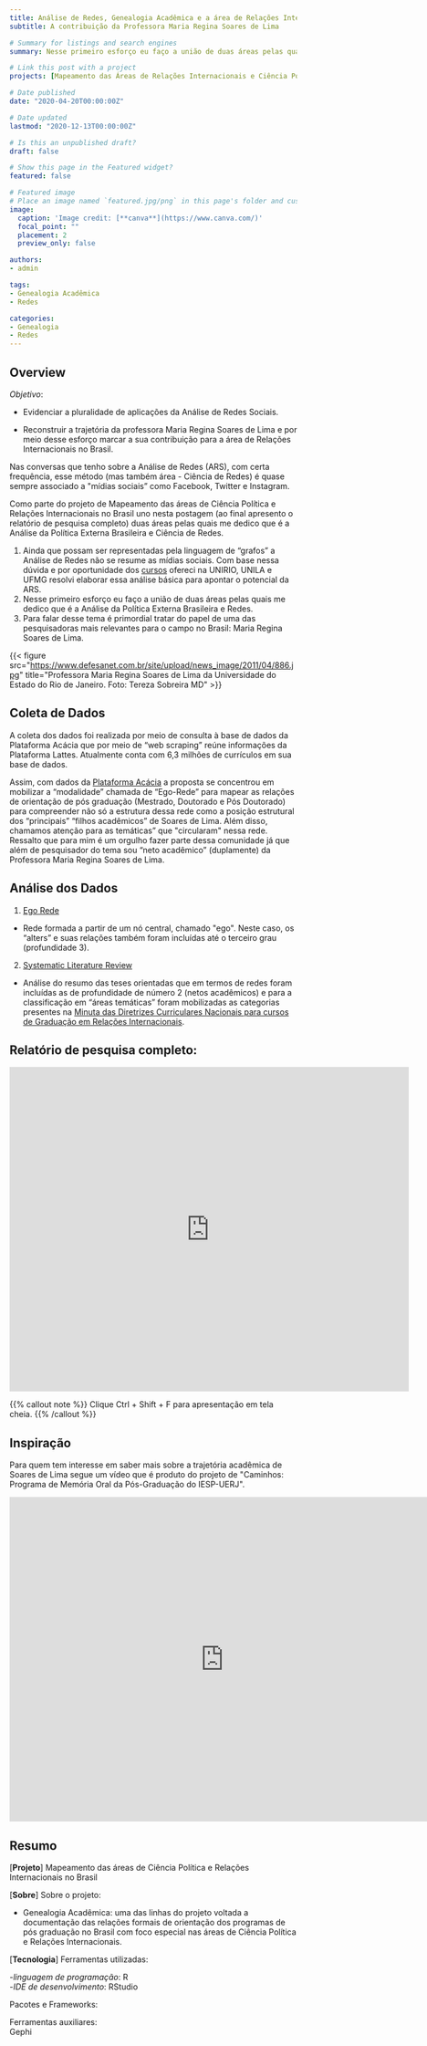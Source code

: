```yaml
---
title: Análise de Redes, Genealogia Acadêmica e a área de Relações Internacionais no Brasil
subtitle: A contribuição da Professora Maria Regina Soares de Lima

# Summary for listings and search engines
summary: Nesse primeiro esforço eu faço a união de duas áreas pelas quais me dedico que é a Análise da Política Externa Brasileira e Ciência de Redes.

# Link this post with a project
projects: [Mapeamento das Áreas de Relações Internacionais e Ciência Política no Brasil]

# Date published
date: "2020-04-20T00:00:00Z"

# Date updated
lastmod: "2020-12-13T00:00:00Z"

# Is this an unpublished draft?
draft: false

# Show this page in the Featured widget?
featured: false

# Featured image
# Place an image named `featured.jpg/png` in this page's folder and customize its options here.
image:
  caption: 'Image credit: [**canva**](https://www.canva.com/)'
  focal_point: ""
  placement: 2
  preview_only: false

authors:
- admin

tags:
- Genealogia Acadêmica
- Redes

categories:
- Genealogia
- Redes
---
```


## Overview

*Objetivo*: 

- Evidenciar a pluralidade de aplicações da Análise de Redes Sociais.  

- Reconstruir a trajetória da professora Maria Regina Soares de Lima e por meio desse esforço marcar a sua contribuição para a área de Relações Internacionais no Brasil.  


Nas conversas que tenho sobre a Análise de Redes (ARS), com certa frequência, esse método (mas também área - Ciência de Redes) é quase sempre associado a "mídias sociais” como Facebook, Twitter e Instagram.

Como parte do projeto de Mapeamento das áreas de Ciência Política e Relações Internacionais no Brasil uno nesta postagem (ao final apresento o relatório de pesquisa completo) duas áreas pelas quais me dedico que é a Análise da Política Externa Brasileira e Ciência de Redes.


1. Ainda que possam ser representadas pela linguagem de “grafos” a Análise de Redes não se resume as mídias sociais. Com base nessa dúvida e por oportunidade dos [cursos](http://vsantos.rbind.io/courses/redes/) ofereci na UNIRIO, UNILA e UFMG resolvi elaborar essa análise básica para apontar o potencial da ARS.
2. Nesse primeiro esforço eu faço a união de duas áreas pelas quais me dedico que é a Análise da Política Externa Brasileira e Redes.
3. Para falar desse tema é primordial tratar do papel de uma das pesquisadoras mais relevantes para o campo no Brasil: Maria Regina Soares de Lima. 

{{< figure src="https://www.defesanet.com.br/site/upload/news_image/2011/04/886.jpg" title="Professora Maria Regina Soares de Lima da Universidade do Estado do Rio de Janeiro. Foto: Tereza Sobreira MD" >}}

## Coleta de Dados

A coleta dos dados foi realizada por meio de consulta à base de dados da Plataforma Acácia que por meio de “web scraping” reúne informações da Plataforma Lattes. Atualmente conta com 6,3 milhões de currículos em sua base de dados.

Assim, com dados da [Plataforma Acácia](http://plataforma-acacia.org/) a proposta se concentrou em mobilizar a “modalidade” chamada de “Ego-Rede” para mapear as relações de orientação de pós graduação (Mestrado, Doutorado e Pós Doutorado) para compreender não só a estrutura dessa rede como a posição estrutural dos “principais” “filhos acadêmicos” de Soares de Lima. Além disso, chamamos atenção para as temáticas” que "circularam" nessa rede. Ressalto que para mim é um orgulho fazer parte dessa comunidade já que além de pesquisador do tema sou “neto acadêmico” (duplamente) da Professora Maria Regina Soares de Lima.

## Análise dos Dados

1. [Ego Rede](https://www.amazon.com.br/Egocentric-Network-Analysis-Foundations-Methods/dp/1107579317/ref=pd_sim_14_5/140-6933562-7678452?_encoding=UTF8&pd_rd_i=1107579317&pd_rd_r=57102180-2558-4041-8524-15eab08c8802&pd_rd_w=T2jMj&pd_rd_wg=797UZ&pf_rd_p=6882ebd8-e6aa-4d12-bcb6-33b39edace48&pf_rd_r=C2VH54DGNNCYSCET6X8G&psc=1&refRID=C2VH54DGNNCYSCET6X8G)

- Rede formada a partir de um nó central, chamado "ego". Neste caso, os “alters” e suas relações também foram incluídas até o terceiro grau (profundidade 3).

2. [Systematic Literature Review](https://journals.sagepub.com/doi/full/10.1177/0739456X17723971)

- Análise do resumo das teses orientadas que em termos de redes foram incluídas as de profundidade de número 2 (netos acadêmicos) e para a classificação em “áreas temáticas” foram mobilizadas as categorias presentes na [Minuta das Diretrizes Curriculares Nacionais para cursos de Graduação em Relações Internacionais](https://www2.unifap.br/relacoesinternacionais/files/2013/12/ABRI-DCN-RI-Vers%c3%a3o-Final.pdf).

## Relatório de pesquisa completo:     
   
<iframe src="https://docs.google.com/presentation/d/e/2PACX-1vSdPP2uOyYnfRNWAGdSyZFWHDMKFkC1yMg0tHiEtVgJcpoxv9_YqXyiyIhChVflvw/embed?start=false&loop=false&delayms=3000" frameborder="0" width="700" height="569" allowfullscreen="true" mozallowfullscreen="true" webkitallowfullscreen="true"></iframe>

{{% callout note %}}
Clique Ctrl + Shift + F para apresentação em tela cheia.
{{% /callout %}}


## Inspiração

Para quem tem interesse em saber mais sobre a trajetória acadêmica de Soares de Lima segue um vídeo que é produto do projeto de "Caminhos: Programa de Memória Oral da Pós-Graduação do IESP-UERJ".

<iframe width="750" height="569" src="https://www.youtube.com/embed/h3ffUR4zVss" frameborder="0" allow="accelerometer; autoplay; clipboard-write; encrypted-media; gyroscope; picture-in-picture" allowfullscreen></iframe>


## Resumo  

[__Projeto__] Mapeamento das áreas de Ciência Política e Relações Internacionais no Brasil

[__Sobre__] Sobre o projeto:  

- Genealogia Acadêmica: uma das linhas do projeto voltada a documentação das relações formais de orientação dos programas de pós graduação no Brasil com foco especial nas áreas de Ciência Política e Relações Internacionais.  


[__Tecnologia__] Ferramentas utilizadas:

-*linguagem de programação*: R  
-*IDE de desenvolvimento*: RStudio    

Pacotes e Frameworks:


Ferramentas auxiliares:  
Gephi

